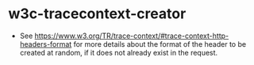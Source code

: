 # w3c-tracecontext-creator

* See https://www.w3.org/TR/trace-context/#trace-context-http-headers-format for more details about the format of the header to be created at random, if it does not already exist in the request. 